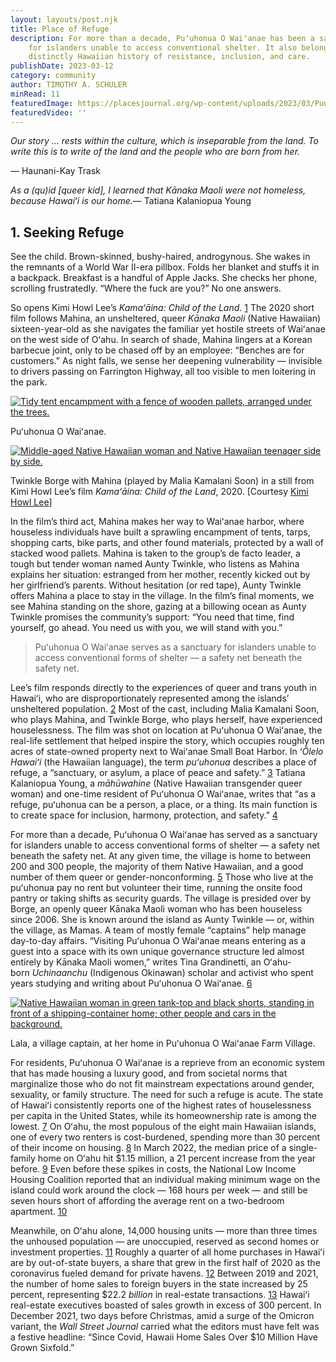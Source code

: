 ```yaml
---
layout: layouts/post.njk
title: Place of Refuge
description: For more than a decade, Puʻuhonua O Waiʻanae has been a sanctuary
    for islanders unable to access conventional shelter. It also belongs to a
    distinctly Hawaiian history of resistance, inclusion, and care.
publishDate: 2023-03-12
category: community
author: TIMOTHY A. SCHULER
minRead: 11
featuredImage: https://placesjournal.org/wp-content/uploads/2023/03/Puuhonua_O_Waianae-13.CMS_.jpg
featuredVideo: ''
---
```


<!-- @format -->

<!--StartFragment-->

_Our story … rests within the culture, which is inseparable from the land. To write this is to write of the land and the people who are born from her._

—­ Haunani-Kay Trask

_As a (qu)id \[queer kid], I learned that Kānaka Maoli were not homeless, because Hawaiʻi is our home._—­ Tatiana Kalaniopua Young

## 1. Seeking Refuge

See the child. Brown-skinned, bushy-haired, androgynous. She wakes in the remnants of a World War II-era pillbox. Folds her blanket and stuffs it in a backpack. Breakfast is a handful of Apple Jacks. She checks her phone, scrolling frustratedly. “Where the fuck are you?” No one answers.

So opens Kimi Howl Lee’s *Kamaʻāina: Child of the Land*. [1](https://placesjournal.org/article/puuhonua-o-waianae-housing-honolulu/#ref_1 'Read Footnote 1') The 2020 short film follows Mahina, an unsheltered, queer *Kānaka Maoli* (Native Hawaiian) sixteen-year-old as she navigates the familiar yet hostile streets of Waiʻanae on the west side of Oʻahu. In search of shade, Mahina lingers at a Korean barbecue joint, only to be chased off by an employee: “Benches are for customers.” As night falls, we sense her deepening vulnerability — invisible to drivers passing on Farrington Highway, all too visible to men loitering in the park.

[![Tidy tent encampment with a fence of wooden pallets, arranged under the trees.](https://placesjournal.org/wp-content/uploads/2023/03/Puuhonua_O_Waianae-4.CMS_-1020x680.jpg)](https://placesjournal.org/wp-content/uploads/2023/03/Puuhonua_O_Waianae-4.CMS_.jpg)

[](https://placesjournal.org/wp-content/uploads/2023/03/Puuhonua_O_Waianae-4.CMS_.jpg)

Puʻuhonua O Waiʻanae.

[![Middle-aged Native Hawaiian woman and Native Hawaiian teenager side by side.](https://placesjournal.org/wp-content/uploads/2023/03/Screen-Shot-2023-03-16-at-10.26.00-AM.CMS_-1020x572.jpg)](https://placesjournal.org/wp-content/uploads/2023/03/Screen-Shot-2023-03-16-at-10.26.00-AM.CMS_.jpg)

[](https://placesjournal.org/wp-content/uploads/2023/03/Screen-Shot-2023-03-16-at-10.26.00-AM.CMS_.jpg)

Twinkle Borge with Mahina (played by Malia Kamalani Soon) in a still from Kimi Howl Lee’s film *Kamaʻāina: Child of the Land*, 2020. [Courtesy [Kimi Howl Lee](https://www.instagram.com/kimihowllee/?hl=en)]

In the film’s third act, Mahina makes her way to Waiʻanae harbor, where houseless individuals have built a sprawling encampment of tents, tarps, shopping carts, bike parts, and other found materials, protected by a wall of stacked wood pallets. Mahina is taken to the group’s de facto leader, a tough but tender woman named Aunty Twinkle, who listens as Mahina explains her situation: estranged from her mother, recently kicked out by her girlfriend’s parents. Without hesitation (or red tape), Aunty Twinkle offers Mahina a place to stay in the village. In the film’s final moments, we see Mahina standing on the shore, gazing at a billowing ocean as Aunty Twinkle promises the community’s support: “You need that time, find yourself, go ahead. You need us with you, we will stand with you.”

> Puʻuhonua O Waiʻanae serves as a sanctuary for islanders unable to access conventional forms of shelter — a safety net beneath the safety net.

Lee’s film responds directly to the experiences of queer and trans youth in Hawaiʻi, who are disproportionately represented among the islands’ unsheltered population. [2](https://placesjournal.org/article/puuhonua-o-waianae-housing-honolulu/#ref_2 'Read Footnote 2') Most of the cast, including Malia Kamalani Soon, who plays Mahina, and Twinkle Borge, who plays herself, have experienced houselessness. The film was shot on location at Puʻuhonua O Waiʻanae, the real-life settlement that helped inspire the story, which occupies roughly ten acres of state-owned property next to Waiʻanae Small Boat Harbor. In *ʻŌlelo Hawaiʻi* (the Hawaiian language), the term *puʻuhonua* describes a place of refuge, a “sanctuary, or asylum, a place of peace and safety.” [3](https://placesjournal.org/article/puuhonua-o-waianae-housing-honolulu/#ref_3 'Read Footnote 3') Tatiana Kalaniopua Young, a *māhūwahine* (Native Hawaiian transgender queer woman) and one-time resident of Puʻuhonua O Waiʻanae, writes that “as a refuge, puʻuhonua can be a person, a place, or a thing. Its main function is to create space for inclusion, harmony, protection, and safety.” [4](https://placesjournal.org/article/puuhonua-o-waianae-housing-honolulu/#ref_4 'Read Footnote 4')

For more than a decade, Puʻuhonua O Waiʻanae has served as a sanctuary for islanders unable to access conventional forms of shelter — a safety net beneath the safety net. At any given time, the village is home to between 200 and 300 people, the majority of them Native Hawaiian, and a good number of them queer or gender-nonconforming. [5](https://placesjournal.org/article/puuhonua-o-waianae-housing-honolulu/#ref_5 'Read Footnote 5') Those who live at the puʻuhonua pay no rent but volunteer their time, running the onsite food pantry or taking shifts as security guards. The village is presided over by Borge, an openly queer Kānaka Maoli woman who has been houseless since 2006. She is known around the island as Aunty Twinkle — or, within the village, as Mamas. A team of mostly female “captains” help manage day-to-day affairs. “Visiting Puʻuhonua O Waiʻanae means entering as a guest into a space with its own unique governance structure led almost entirely by Kānaka Maoli women,” writes Tina Grandinetti, an Oʻahu-born *Uchinaanchu* (Indigenous Okinawan) scholar and activist who spent years studying and writing about Puʻuhonua O Waiʻanae. [6](https://placesjournal.org/article/puuhonua-o-waianae-housing-honolulu/#ref_6 'Read Footnote 6')

[![Native Hawaiian woman in green tank-top and black shorts, standing in front of a shipping-container home; other people and cars in the background.](https://placesjournal.org/wp-content/uploads/2023/03/Puuhonua_O_Waianae-3048.CMS_-1020x681.jpg)](https://placesjournal.org/wp-content/uploads/2023/03/Puuhonua_O_Waianae-3048.CMS_.jpg)

[](https://placesjournal.org/wp-content/uploads/2023/03/Puuhonua_O_Waianae-3048.CMS_.jpg)

Lala, a village captain, at her home in Puʻuhonua O Waiʻanae Farm Village.

For residents, Puʻuhonua O Waiʻanae is a reprieve from an economic system that has made housing a luxury good, and from societal norms that marginalize those who do not fit mainstream expectations around gender, sexuality, or family structure. The need for such a refuge is acute. The state of Hawaiʻi consistently reports one of the highest rates of houselessness per capita in the United States, while its homeownership rate is among the lowest. [7](https://placesjournal.org/article/puuhonua-o-waianae-housing-honolulu/#ref_7 'Read Footnote 7') On Oʻahu, the most populous of the eight main Hawaiian islands, one of every two renters is cost-burdened, spending more than 30 percent of their income on housing. [8](https://placesjournal.org/article/puuhonua-o-waianae-housing-honolulu/#ref_8 'Read Footnote 8') In March 2022, the median price of a single-family home on Oʻahu hit $1.15 million, a 21 percent increase from the year before. [9](https://placesjournal.org/article/puuhonua-o-waianae-housing-honolulu/#ref_9 'Read Footnote 9') Even before these spikes in costs, the National Low Income Housing Coalition reported that an individual making minimum wage on the island could work around the clock — 168 hours per week — and still be seven hours short of affording the average rent on a two-bedroom apartment. [10](https://placesjournal.org/article/puuhonua-o-waianae-housing-honolulu/#ref_10 'Read Footnote 10')

Meanwhile, on Oʻahu alone, 14,000 housing units — more than three times the unhoused population — are unoccupied, reserved as second homes or investment properties. [11](https://placesjournal.org/article/puuhonua-o-waianae-housing-honolulu/#ref_11 'Read Footnote 11') Roughly a quarter of all home purchases in Hawaiʻi are by out-of-state buyers, a share that grew in the first half of 2020 as the coronavirus fueled demand for private havens. [12](https://placesjournal.org/article/puuhonua-o-waianae-housing-honolulu/#ref_12 'Read Footnote 12') Between 2019 and 2021, the number of home sales to foreign buyers in the state increased by 25 percent, representing $22.2 *billion* in real-estate transactions. [13](https://placesjournal.org/article/puuhonua-o-waianae-housing-honolulu/#ref_13 'Read Footnote 13') Hawaiʻi real-estate executives boasted of sales growth in excess of 300 percent. In December 2021, two days before Christmas, amid a surge of the Omicron variant, the *Wall Street Journal* carried what the editors must have felt was a festive headline: “Since Covid, Hawaii Home Sales Over $10 Million Have Grown Sixfold.”

